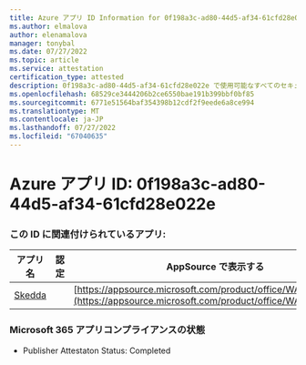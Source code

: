 ```yaml
---
title: Azure アプリ ID Information for 0f198a3c-ad80-44d5-af34-61cfd28e022e
ms.author: elmalova
author: elenamalova
manager: tonybal
ms.date: 07/27/2022
ms.topic: article
ms.service: attestation
certification_type: attested
description: 0f198a3c-ad80-44d5-af34-61cfd28e022e で使用可能なすべてのセキュリティとコンプライアンス情報。
ms.openlocfilehash: 68529ce3444206b2ce6550bae191b399bbf0bf85
ms.sourcegitcommit: 6771e51564baf354398b12cdf2f9eede6a8ce994
ms.translationtype: MT
ms.contentlocale: ja-JP
ms.lasthandoff: 07/27/2022
ms.locfileid: "67040635"
---
```

# <a name="azure-app-id-0f198a3c-ad80-44d5-af34-61cfd28e022e"></a>Azure アプリ ID: 0f198a3c-ad80-44d5-af34-61cfd28e022e


### <a name="apps-associated-with-this-id"></a>この ID に関連付けられているアプリ:
| **アプリ名** | **認定** | **AppSource で表示する** |
|--------------|---------------|-----------------------|
| [Skedda](../forward/WA200004065.md) |  | [https://appsource.microsoft.com/product/office/WA200004065](https://appsource.microsoft.com/product/office/WA200004065) |

### <a name="microsoft-365-app-compliance-status"></a>Microsoft 365 アプリコンプライアンスの状態
- Publisher Attestaton Status: Completed
